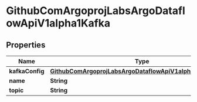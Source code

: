 

# GithubComArgoprojLabsArgoDataflowApiV1alpha1Kafka


## Properties

Name | Type | Description | Notes
------------ | ------------- | ------------- | -------------
**kafkaConfig** | [**GithubComArgoprojLabsArgoDataflowApiV1alpha1KafkaConfig**](GithubComArgoprojLabsArgoDataflowApiV1alpha1KafkaConfig.md) |  |  [optional]
**name** | **String** |  |  [optional]
**topic** | **String** |  |  [optional]



